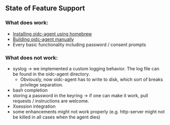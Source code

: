 ## State of Feature Support

### What does work:

- [Installing oidc-agent using homebrew](installation.md#install-with-homebrew)
- [Building oidc-agent manually](installation.md#building-oidc-agent-manually)
- Every basic functionality including password / consent prompts

### What does not work:

- syslog -> we implemented a custom logging behavior. The log file can be found in the oidc-agent directory.
    - Obviously, now oidc-agent has to write to disk, which sort of breaks privilege separation.
- bash completion
- storing a password in the keyring -> if one can make it work, pull requests / instructions are welcome.
- Xsession integration
- some enhancements might not work properly (e.g. http-server might not be killed in all cases when the agent dies)
